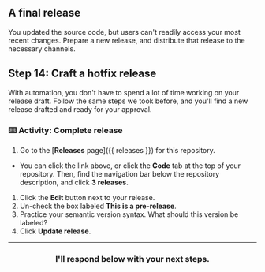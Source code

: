 ## A final release

You updated the source code, but users can't readily access your most recent changes. Prepare a new release, and distribute that release to the necessary channels.

## Step 14: Craft a hotfix release

With automation, you don't have to spend a lot of time working on your release draft. Follow the same steps we took before, and you'll find a new release drafted and ready for your approval.

### :keyboard: Activity: Complete release

1. Go to the [**Releases** page]({{ releases }}) for this repository.
  - You can click the link above, or click the **Code** tab at the top of your repository. Then, find the navigation bar below the repository description, and click **3 releases**.
1. Click the **Edit** button next to your release.
1. Un-check the box labeled **This is a pre-release**.
1. Practice your semantic version syntax. What should this version be labeled?
1. Click **Update release**.

<hr>
<h3 align="center">I'll respond below with your next steps.</h3>

